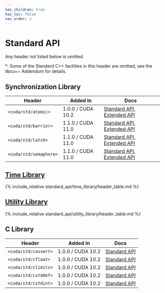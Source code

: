 ```yaml
---
has_children: true
has_toc: false
nav_order: 2
---
```


# Standard API

Any header not listed below is omitted.

*: Some of the Standard C++ facilities in this header are omitted, see the
libcu++ Addendum for details.

## Synchronization Library

| Header                                         | Added In          | Docs |
|------------------------------------------------|-------------------|------|
| `<cuda/std/atomic>`    | 1.0.0 / CUDA 10.2 | [Standard API](https://en.cppreference.com/w/cpp/header/atomic), [Extended API](./extended_api/atomics.md)       |
| `<cuda/std/barrier>`   | 1.1.0 / CUDA 11.0 | [Standard API](https://en.cppreference.com/w/cpp/header/barrier), [Extended API](./extended_api/barriers.md)     |
| `<cuda/std/latch>`     | 1.1.0 / CUDA 11.0 | [Standard API](https://en.cppreference.com/w/cpp/header/latch), [Extended API](./extended_api/latches.md)        |
| `<cuda/std/semaphore>` | 1.1.0 / CUDA 11.0 | [Standard API](https://en.cppreference.com/w/cpp/header/semaphore), [Extended API](./extended_api/semaphores.md) |

## [Time Library](./standard_api/time_library.md)

{% include_relative standard_api/time_library/header_table.md %}

## [Utility Library](./standard_api/utility_library.md)

{% include_relative standard_api/utility_library/header_table.md %}

## C Library

| Header                   | Added In          | Docs |
|--------------------------|-------------------|------|
| `<cuda/std/cassert>`     | 1.0.0 / CUDA 10.2 | [Standard API](https://en.cppreference.com/w/cpp/header/cassert) |
| `<cuda/std/cfloat>`      | 1.0.0 / CUDA 10.2 | [Standard API](https://en.cppreference.com/w/cpp/header/cfloat)  |
| `<cuda/std/climits>`     | 1.0.0 / CUDA 10.2 | [Standard API](https://en.cppreference.com/w/cpp/header/climits) |
| `<cuda/std/cstddef>`     | 1.0.0 / CUDA 10.2 | [Standard API](https://en.cppreference.com/w/cpp/header/cstddef) |
| `<cuda/std/cstdint>`     | 1.0.0 / CUDA 10.2 | [Standard API](https://en.cppreference.com/w/cpp/header/cstdint) |

